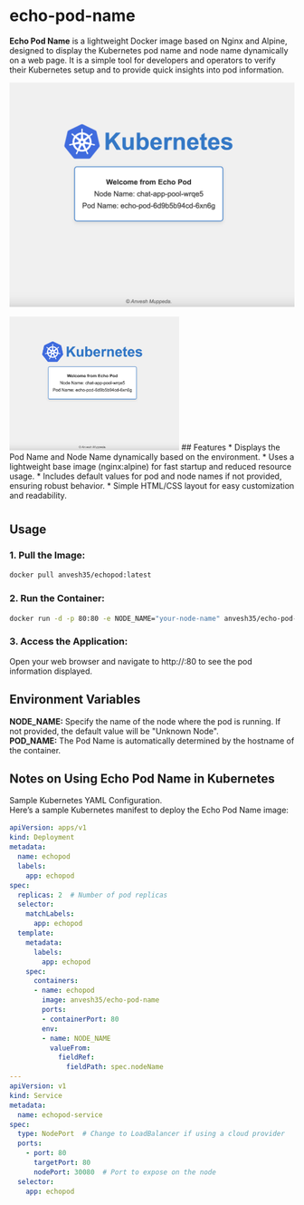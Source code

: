 # echo-pod-name  
**Echo Pod Name** is a lightweight Docker image based on Nginx and Alpine, designed to display the Kubernetes pod name and node name dynamically on a web page. It is a simple tool for developers and operators to verify their Kubernetes setup and to provide quick insights into pod information.  

![echo-pod-name](echo-pod-name.png)

<img src="./echo-pod-name.png" alt="echo pod name" width="300"/>
## Features  
* Displays the Pod Name and Node Name dynamically based on the environment.  
* Uses a lightweight base image (nginx:alpine) for fast startup and reduced resource usage.  
* Includes default values for pod and node names if not provided, ensuring robust behavior.  
* Simple HTML/CSS layout for easy customization and readability.  

# 
## Usage  
### 1. Pull the Image:  
```sh
docker pull anvesh35/echopod:latest
```  
### 2. Run the Container:  
```sh
docker run -d -p 80:80 -e NODE_NAME="your-node-name" anvesh35/echo-pod-name:latest
```
### 3. Access the Application:  
Open your web browser and navigate to http://<public-ip>:80 to see the pod information displayed.  

## Environment Variables  
**NODE_NAME:** Specify the name of the node where the pod is running. If not provided, the default value will be "Unknown Node".  
**POD_NAME:** The Pod Name is automatically determined by the hostname of the container.  

## Notes on Using Echo Pod Name in Kubernetes   
Sample Kubernetes YAML Configuration.  
Here’s a sample Kubernetes manifest to deploy the Echo Pod Name image:   
```yaml
apiVersion: apps/v1
kind: Deployment
metadata:
  name: echopod
  labels:
    app: echopod
spec:
  replicas: 2  # Number of pod replicas
  selector:
    matchLabels:
      app: echopod
  template:
    metadata:
      labels:
        app: echopod
    spec:
      containers:
      - name: echopod
        image: anvesh35/echo-pod-name
        ports:
        - containerPort: 80
        env:
        - name: NODE_NAME
          valueFrom:
            fieldRef:
              fieldPath: spec.nodeName
---
apiVersion: v1
kind: Service
metadata:
  name: echopod-service
spec:
  type: NodePort  # Change to LoadBalancer if using a cloud provider
  ports:
    - port: 80
      targetPort: 80
      nodePort: 30080  # Port to expose on the node
  selector:
    app: echopod
```